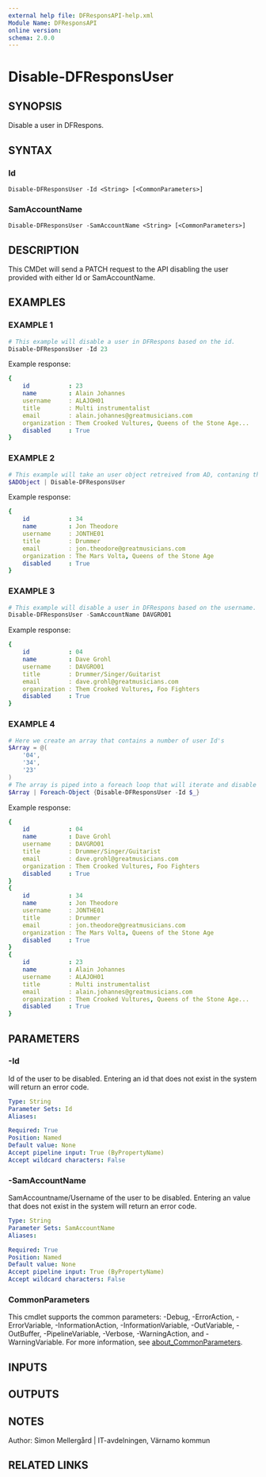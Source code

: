 ```yaml
---
external help file: DFResponsAPI-help.xml
Module Name: DFResponsAPI
online version:
schema: 2.0.0
---
```


# Disable-DFResponsUser

## SYNOPSIS
Disable a user in DFRespons.

## SYNTAX

### Id
```
Disable-DFResponsUser -Id <String> [<CommonParameters>]
```

### SamAccountName
```
Disable-DFResponsUser -SamAccountName <String> [<CommonParameters>]
```

## DESCRIPTION
This CMDet will send a PATCH request to the API disabling the user provided with either Id or SamAccountName.

## EXAMPLES

### EXAMPLE 1
```powershell
# This example will disable a user in DFRespons based on the id.
Disable-DFResponsUser -Id 23
```
Example response:
```yaml
{
    id           : 23
    name         : Alain Johannes
    username     : ALAJOH01
    title        : Multi instrumentalist
    email        : alain.johannes@greatmusicians.com
    organization : Them Crooked Vultures, Queens of the Stone Age...
    disabled     : True
}
```
### EXAMPLE 2
```powershell
# This example will take an user object retreived from AD, contaning the property SamAccountName and pipe it to the Disable-DFResponsUser CMDlet.
$ADObject | Disable-DFResponsUser
```
Example response:
```yaml
{
    id           : 34
    name         : Jon Theodore
    username     : JONTHE01
    title        : Drummer
    email        : jon.theodore@greatmusicians.com
    organization : The Mars Volta, Queens of the Stone Age
    disabled     : True
}
```
### EXAMPLE 3
```powershell
# This example will disable a user in DFRespons based on the username.
Disable-DFResponsUser -SamAccountName DAVGRO01
```
Example response:
```yaml
{
    id           : 04
    name         : Dave Grohl
    username     : DAVGRO01
    title        : Drummer/Singer/Guitarist
    email        : dave.grohl@greatmusicians.com
    organization : Them Crooked Vultures, Foo Fighters
    disabled     : True
}
```
### EXAMPLE 4
```powershell
# Here we create an array that contains a number of user Id's
$Array = @(
    '04',
    '34',
    '23'
)
# The array is piped into a foreach loop that will iterate and disable each user connected to the Id's
$Array | Foreach-Object {Disable-DFResponsUser -Id $_}
```
Example response:
```yaml
{
    id           : 04
    name         : Dave Grohl
    username     : DAVGRO01
    title        : Drummer/Singer/Guitarist
    email        : dave.grohl@greatmusicians.com
    organization : Them Crooked Vultures, Foo Fighters
    disabled     : True
}
{
    id           : 34
    name         : Jon Theodore
    username     : JONTHE01
    title        : Drummer
    email        : jon.theodore@greatmusicians.com
    organization : The Mars Volta, Queens of the Stone Age
    disabled     : True
}
{
    id           : 23
    name         : Alain Johannes
    username     : ALAJOH01
    title        : Multi instrumentalist
    email        : alain.johannes@greatmusicians.com
    organization : Them Crooked Vultures, Queens of the Stone Age...
    disabled     : True
}
```
## PARAMETERS

### -Id
Id of the user to be disabled.
Entering an id that does not exist in the system will return an error code.

```yaml
Type: String
Parameter Sets: Id
Aliases:

Required: True
Position: Named
Default value: None
Accept pipeline input: True (ByPropertyName)
Accept wildcard characters: False
```

### -SamAccountName
SamAccountname/Username of the user to be disabled.
Entering an value that does not exist in the system will return an error code.

```yaml
Type: String
Parameter Sets: SamAccountName
Aliases:

Required: True
Position: Named
Default value: None
Accept pipeline input: True (ByPropertyName)
Accept wildcard characters: False
```

### CommonParameters
This cmdlet supports the common parameters: -Debug, -ErrorAction, -ErrorVariable, -InformationAction, -InformationVariable, -OutVariable, -OutBuffer, -PipelineVariable, -Verbose, -WarningAction, and -WarningVariable. For more information, see [about_CommonParameters](http://go.microsoft.com/fwlink/?LinkID=113216).

## INPUTS

## OUTPUTS

## NOTES
Author: Simon Mellergård | IT-avdelningen, Värnamo kommun

## RELATED LINKS
